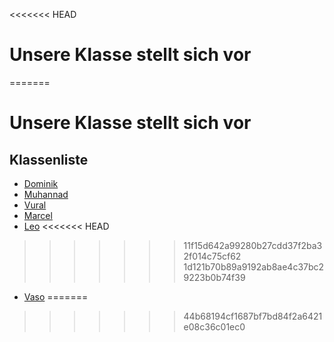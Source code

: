 <<<<<<< HEAD
#  Unsere Klasse stellt sich vor
=======
# Unsere Klasse stellt sich vor

## Klassenliste
- [Dominik](Dominik.md)
- [Muhannad](Muhannad)
- [Vural](Vural.md)
- [Marcel](Marcel.md)
- [Leo](leo.md)
<<<<<<< HEAD
>>>>>>> 11f15d642a99280b27cdd37f2ba32f014c75cf62
>>>>>>> 1d121b70b89a9192ab8ae4c37bc29223b0b74f39
- [Vaso](vaso.md)
=======
>>>>>>> 44b68194cf1687bf7bd84f2a6421e08c36c01ec0
